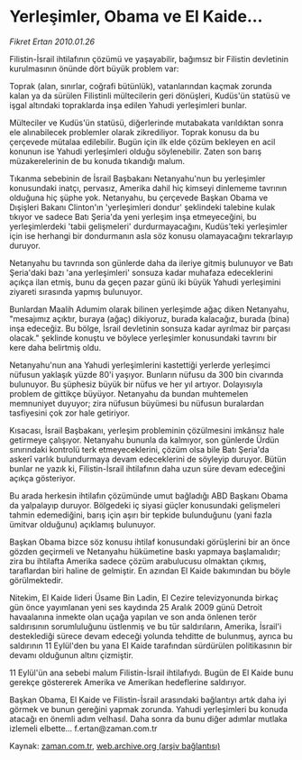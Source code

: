 # Yerleşimler, Obama ve El Kaide...

*Fikret Ertan 2010.01.26*

<tr><td class="metin" colspan="2" style="padding-top: 20px; padding-left: 5px; ">Filistin-İsrail ihtilafının çözümü ve yaşayabilir, bağımsız bir Filistin devletinin kurulmasının önünde dört büyük problem var:</td></tr><tr><td class="metin" colspan="2" style="padding-top: 20px; padding-left: 5px; "><p>Toprak (alan, sınırlar, coğrafi bütünlük), vatanlarından kaçmak zorunda kalan ya da sürülen Filistinli mültecilerin geri dönüşleri, Kudüs'ün statüsü ve işgal altındaki topraklarda inşa edilen Yahudi yerleşimleri bunlar.
<p> Mülteciler ve Kudüs'ün statüsü, diğerlerinde mutabakata varıldıktan sonra ele alınabilecek problemler olarak zikrediliyor. Toprak konusu da bu çerçevede mütalaa edilebilir. Bugün için ilk elde çözüm bekleyen en acil konunun ise Yahudi yerleşimleri olduğu söylenebilir. Zaten son barış müzakerelerinin de bu konuda tıkandığı malum.
<p> Tıkanma sebebinin de İsrail Başbakanı Netanyahu'nun bu yerleşimler konusundaki inatçı, pervasız, Amerika dahil hiç kimseyi dinlememe tavrının olduğuna hiç şüphe yok. Netanyahu, bu çerçevede Başkan Obama ve Dışişleri Bakanı Clinton'ın 'yerleşimleri dondur' şeklindeki talebine kulak tıkıyor ve sadece Batı Şeria'da yeni yerleşim inşa etmeyeceğini, bu yerleşimlerdeki 'tabii gelişmeleri' durdurmayacağını, Kudüs'teki yerleşimler için ise herhangi bir dondurmanın asla söz konusu olamayacağını tekrarlayıp duruyor.
<p> Netanyahu bu tavrında son günlerde daha da ileriye gitmiş bulunuyor ve Batı Şeria'daki bazı 'ana yerleşimleri' sonsuza kadar muhafaza edeceklerini açıkça ilan etmiş, bunu da geçen pazar günü iki büyük Yahudi yerleşimini ziyareti sırasında yapmış bulunuyor.
<p> Bunlardan Maalih Adumim olarak bilinen yerleşimde ağaç diken Netanyahu, "mesajımız açıktır, buraya (ağaç) dikiyoruz, burada kalacağız, burada (bina) inşa edeceğiz. Bu bölge, İsrail devletinin sonsuza kadar ayrılmaz bir parçası olacak." şeklinde konuştu ve böylece yerleşimler konusundaki tavrını bir kere daha belirtmiş oldu.
<p> Netanyahu'nun ana Yahudi yerleşimlerini kastettiği yerlerde yerleşimci nüfusun yaklaşık yüzde 80'i yaşıyor. Bunların nüfusu da 300 bin civarında bulunuyor. Bu şüphesiz büyük bir nüfus ve her yıl artıyor. Dolayısıyla problem de gittikçe büyüyor. Netanyahu da bundan muhtemelen memnuniyet duyuyor; zira nüfusun büyümesi bu nüfusun buralardan tasfiyesini çok zor hale getiriyor.
<p> Kısacası, İsrail Başbakanı, yerleşim probleminin çözülmesini imkânsız hale getirmeye çalışıyor. Netanyahu bununla da kalmıyor, son günlerde Ürdün sınırındaki kontrolü terk etmeyeceklerini, çözüm olsa bile Batı Şeria'da askerî varlık bulundurmaya devam edeceklerini de söyleyip duruyor. Bütün bunlar ne yazık ki, Filistin-İsrail ihtilafının daha uzun süre devam edeceğini açıkça gösteriyor.
<p> Bu arada herkesin ihtilafın çözümünde umut bağladığı ABD Başkanı Obama da yalpalayıp duruyor. Bölgedeki iç siyasi güçler konusundaki gelişmeleri tahmin edemediğini, barış için aşırı bir tepkide bulunduğunu (yani fazla ümitvar olduğunu) açıklamış bulunuyor.
<p> Başkan Obama bizce söz konusu ihtilaf konusundaki görüşlerini bir an önce gözden geçirmeli ve Netanyahu hükümetine baskı yapmaya başlamalıdır; zira bu ihtilafta Amerika sadece çözüm arabulucusu olmaktan çıkmış, taraflardan biri haline de gelmiştir. En azından El Kaide bakımından bu böyle görülmektedir.
<p> Nitekim, El Kaide lideri Üsame Bin Ladin, El Cezire televizyonunda birkaç gün önce yayımlanan yeni ses kaydında 25 Aralık 2009 günü Detroit havaalanına inmekte olan uçağa yapılan ve son anda önlenen terör saldırısının sorumluluğunu üstlenmiş ve bu tür saldırıların, Amerika, İsrail'i desteklediği sürece devam edeceği yolunda tehditte de bulunmuş, ayrıca bu saldırının 11 Eylül'den bu yana El Kaide tarafından sürdürülen politikasının bir devamı olduğunun altını çizmiştir.
<p> 11 Eylül'ün ana sebebi malum Filistin-İsrail ihtilafıydı. Bugün de El Kaide bunu gerekçe göstererek Amerika ve Amerikan hedeflerine saldırıyor.
<p> Başkan Obama, El Kaide ve Filistin-İsrail arasındaki bağlantıyı artık daha iyi görmek ve bunun gereğini yapmak zorunda. Yahudi yerleşimleri bu konuda atacağı en önemli adım velhasıl. Daha sonra da bunu diğer adımlar mutlaka izlemeli elbette... f.ertan@zaman.com.tr <br/></p></p></p></p></p></p></p></p></p></p></p></p></td></tr>

Kaynak: [zaman.com.tr](http://zaman.com.tr/yazar.do?yazino=944564), [web.archive.org (arşiv bağlantısı)](http://web.archive.org/web/20100221075902/http://www.zaman.com.tr:80/yazar.do?yazino=944564)
